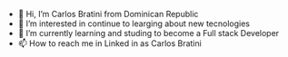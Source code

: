 - 👋 Hi, I’m Carlos Bratini from Dominican Republic
- 👀 I’m interested in continue to learging about new tecnologies
- 🌱 I’m currently learning and studing to become a Full stack Developer 
- 📫 How to reach me in Linked in as Carlos Bratini

<!---
Bratini89/Bratini89 is a ✨ special ✨ repository because its `README.md` (this file) appears on your GitHub profile.
You can click the Preview link to take a look at your changes.
--->
